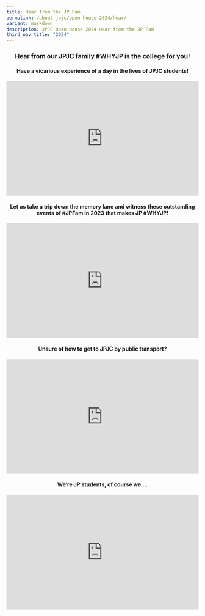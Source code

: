 ```yaml
---
title: Hear from the JP Fam
permalink: /about-jpjc/open-house-2024/hear/
variant: markdown
description: JPJC Open House 2024 Hear from the JP Fam
third_nav_title: "2024"
---
```

<div align="justify">

<h3><center>Hear from our JPJC family #WHYJP is the college for you!</center></h3>
	
	
<h4><center>Have a vicarious experience of a day in the lives of JPJC students!</center></h4>
<iframe allowfullscreen="" allow="accelerometer; autoplay; clipboard-write; encrypted-media; gyroscope; picture-in-picture; web-share" frameborder="0" title="YouTube video player" src="https://www.youtube.com/embed/z9U1hcVUypE?si=K0SL3hKwJtNP8QcY" width="100%" height="300"></iframe>	
	
	
<h4><center>Let us take a trip down the memory lane and witness these outstanding events of #JPFam in 2023 that makes JP #WHYJP!	</center></h4>
<iframe allowfullscreen="" allow="accelerometer; autoplay; clipboard-write; encrypted-media; gyroscope; picture-in-picture; web-share" frameborder="0" title="A trip down the memory lane - #JPFam in 2023" src="https://www.youtube.com/embed/AX3YRUVcV7c" height="300" width="100%"></iframe>
	
<h4><center>Unsure of how to get to JPJC by public transport?	</center></h4>
<iframe allowfullscreen="" allow="accelerometer; autoplay; clipboard-write; encrypted-media; gyroscope; picture-in-picture; web-share" frameborder="0" title="Unsure of how to get to JPJC by public transport?" src="https://www.youtube.com/embed/7BD8HZvQVBg" height="300" width="100%"></iframe>
	
<h4><center>We’re JP students, of course we …</center></h4>
<iframe allowfullscreen="" allow="accelerometer; autoplay; clipboard-write; encrypted-media; gyroscope; picture-in-picture; web-share" frameborder="0" title="We're JP students, of course we..." src="https://www.youtube.com/embed/EWFOsYysDQk" height="300" width="100%"></iframe>	
	
</div>